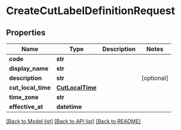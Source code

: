 # CreateCutLabelDefinitionRequest

## Properties
Name | Type | Description | Notes
------------ | ------------- | ------------- | -------------
**code** | **str** |  | 
**display_name** | **str** |  | 
**description** | **str** |  | [optional] 
**cut_local_time** | [**CutLocalTime**](CutLocalTime.md) |  | 
**time_zone** | **str** |  | 
**effective_at** | **datetime** |  | 

[[Back to Model list]](../README.md#documentation-for-models) [[Back to API list]](../README.md#documentation-for-api-endpoints) [[Back to README]](../README.md)


